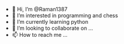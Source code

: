 - 👋 Hi, I’m @Raman1387
- 👀 I’m interested in programming and chess
- 🌱 I’m currently learning python 
- 💞️ I’m looking to collaborate on ...
- 📫 How to reach me ...
